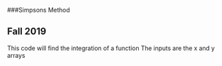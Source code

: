 ###Simpsons Method
## Fall 2019
 This code will find the integration of a function
 The inputs are the x and y arrays
